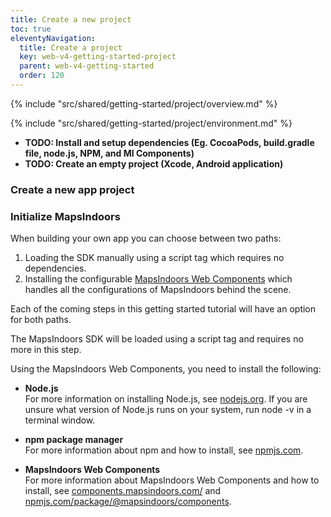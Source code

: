 ```yaml
---
title: Create a new project
toc: true
eleventyNavigation:
  title: Create a project
  key: web-v4-getting-started-project
  parent: web-v4-getting-started
  order: 120
---
```


<!-- Overview -->
{% include "src/shared/getting-started/project/overview.md" %}

<!-- Environment -->
{% include "src/shared/getting-started/project/environment.md" %}

* **TODO: Install and setup dependencies (Eg. CocoaPods, build.gradle file, node.js, NPM, and MI Components)**
* **TODO: Create an empty project (Xcode, Android application)**

### Create a new app project

### Initialize MapsIndoors

When building your own app you can choose between two paths:

1. Loading the SDK manually using a script tag which requires no dependencies.
2. Installing the configurable [MapsIndoors Web Components](http://components.mapsindoors.com/) which handles all the configurations of MapsIndoors behind the scene.

Each of the coming steps in this getting started tutorial will have an option for both paths.

<mi-tabs>
<mi-tab label="Manually" tab-for="manually"></mi-tab>
<mi-tab label="MapsIndoors Web Components" tab-for="components"></mi-tab>

<mi-tab-panel id="manually">

The MapsIndoors SDK will be loaded using a script tag and requires no more in this step.

</mi-tab-panel>

<mi-tab-panel id="components">

Using the MapsIndoors Web Components, you need to install the following:

* **Node.js**<br>
For more information on installing Node.js, see [nodejs.org](https://nodejs.org/). If you are unsure what version of Node.js runs on your system, run node -v in a terminal window.

* **npm package manager**<br>
For more information about npm and how to install, see [npmjs.com](https://docs.npmjs.com/about-npm).

* **MapsIndoors Web Components**<br>
For more information about MapsIndoors Web Components and how to install, see [components.mapsindoors.com/](https://components.mapsindoors.com/) and [npmjs.com/package/@mapsindoors/components](https://www.npmjs.com/package/@mapsindoors/components).

</mi-tab-panel>
</mi-tabs>

